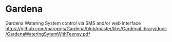 # Gardena
Gardena Watering System control via SMS and/or web interface
https://github.com/maroprjs/Gardena/blob/master/libs/GardenaLibrary/docs/GardenaWateringSytemWithTeensy.pdf
